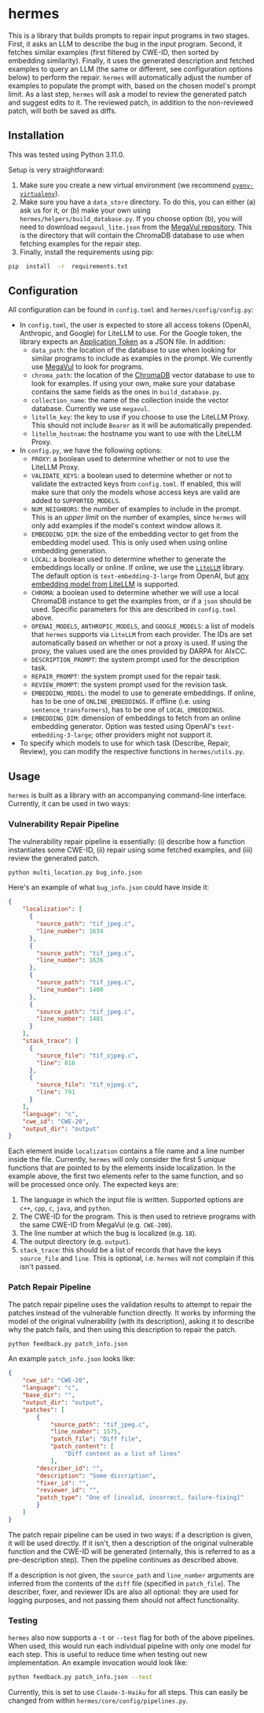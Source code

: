
# hermes

This is a library that builds prompts to repair input programs in two stages. First, it asks an LLM to describe the bug in the input program. Second, it fetches similar examples (first filtered by CWE-ID, then sorted by embedding similarity). Finally, it uses the generated description and fetched examples to query an LLM (the same or different, see configuration options below) to perform the repair. `hermes` will automatically adjust the number of examples to populate the prompt with, based on the chosen model's prompt limit. As a last step, `hermes` will ask
a model to review the generated patch and suggest edits to it.
The reviewed patch, in addition to the non-reviewed patch, will both be saved as diffs.

## Installation

This was tested using Python 3.11.0.

Setup is very straightforward:

 1. Make sure you create a new virtual environment (we recommend [`pyenv-virtualenv`](https://github.com/pyenv/pyenv-virtualenv)).
 2. Make sure you have a `data_store` directory. To do this, you can either (a) ask us for it, or (b) make your own using `hermes/helpers/build_database.py`. If you choose option (b), you will need to download `megavul_lite.json` from the [MegaVul repository](https://github.com/lcyrockton/MegaVul). This is the directory that will contain the ChromaDB database to use when fetching examples for the repair step.
 3. Finally, install the requirements using pip:

```bash
pip  install  -r  requirements.txt
```

## Configuration

All configuration can be found in `config.toml` and `hermes/config/config.py`:

- In `config.toml`, the user is expected to store all access tokens (OpenAI, Anthropic, and Google) for LiteLLM to use.
For the Google token, the library expects an [Application Token](https://cloud.google.com/docs/authentication/token-types#access) as a JSON file.
In addition:
  - `data_path`: the location of the database to use when looking for similar programs to include as examples in the prompt. We currently use [MegaVul](https://github.com/Icyrockton/MegaVul) to look for programs.
  - `chroma_path`: the location of the [ChromaDB](https://docs.trychroma.com/) vector database to use to look for examples. If using your own, make sure your database contains the same fields as the ones in `build_database.py`.
  - `collection_name`: the name of the collection inside the vector database. Currently we use `megavul`.
  - `litellm_key`: the key to use if you choose to use the LiteLLM Proxy. This should not include `Bearer` as it will be automatically prepended.
  - `litellm_hostnam`: the hostname you want to use with the LiteLLM Proxy.
- In `config.py`, we have the following options:
  - `PROXY`: a boolean used to determine whether or not to use the LiteLLM Proxy.
  - `VALIDATE_KEYS`: a boolean used to determine whether or not to validate
  the extracted keys from `config.toml`. If enabled, this will make sure that
  only the models whose access keys are valid are added to `SUPPORTED_MODELS`.
  - `NUM_NEIGHBORS`: the number of examples to include in the prompt. This is an *upper limit* on the number of examples, since `hermes` will only add examples if the model's context window allows it.
  - `EMBEDDING_DIM`: the size of the embedding vector to get from the embedding model used. This is only used when using online embedding generation.
  - `LOCAL`: a boolean used to determine whether to generate the embeddings locally or online. If online, we use the [`LiteLLM`](https://docs.litellm.ai/) library. The default option is `text-embedding-3-large` from OpenAI, but [any embedding model from LiteLLM](https://litellm.vercel.app/docs/embedding/supported_embedding) is supported.
  - `CHROMA`: a boolean used to determine whether we will use a local ChromaDB instance to get the examples from, or if a `json` should be used. Specific parameters for this are described in `config.toml` above.
  - `OPENAI_MODELS`, `ANTHROPIC_MODELS`, and `GOOGLE_MODELS`: a list of models that `hermes` supports via `LiteLLM` from each provider. The IDs are set automatically based on whether or not a proxy is used. If using the proxy, the values used are the ones provided by DARPA for AIxCC.
  - `DESCRIPTION_PROMPT`: the system prompt used for the description task.
  - `REPAIR_PROMPT`: the system prompt used for the repair task.
  - `REVIEW_PROMPT`: the system prompt used for the revision task.
  - `EMBEDDING_MODEL`: the model to use to generate embeddings. If online, has to be one of `ONLINE_EMBEDDINGS`. If offline (i.e. using `sentence_transformers`), has to be one of `LOCAL_EMBEDDINGS`.
  - `EMBEDDING_DIM`: dimension of embeddings to fetch from an online embedding generator. Option was tested using OpenAI's `text-embedding-3-large`; other providers might not support it.
- To specify which models to use for which task (Describe, Repair, Review), you can modify the respective functions in `hermes/utils.py`.

## Usage

`hermes` is built as a library with an accompanying command-line interface. Currently, it can be used in two ways:

### Vulnerability Repair Pipeline

The vulnerability repair pipeline is essentially: (i) describe how a function instantiates some CWE-ID, (ii) repair using some fetched examples, and (iii) review the generated patch.

```bash
python multi_location.py bug_info.json
```

Here's an example of what `bug_info.json` could have inside it:

```json
{
    "localization": [
      {
        "source_path": "tif_jpeg.c",
        "line_number": 1634
      },
      {
        "source_path": "tif_jpeg.c",
        "line_number": 1626
      },
      {
        "source_path": "tif_jpeg.c",
        "line_number": 1400
      },
      {
        "source_path": "tif_jpeg.c",
        "line_number": 1401
      }
    ],
    "stack_trace": [
      {
        "source_file": "tif_ojpeg.c",
        "line": 816
      },
      {
        "source_file": "tif_ojpeg.c",
        "line": 791
      }
    ],
    "language": "c",
    "cwe_id": "CWE-20",
    "output_dir": "output"
}
```

Each element inside `localization` contains a file name and a line number
inside the file. Currently, `hermes` will only consider the first 5 *unique* functions
that are pointed to by the elements inside localization. In the example above, the first two elements refer to the same function, and so will be processed once only. The expected keys are:

 1. The language in which the input file is written. Supported options are `c++`, `cpp`, `c`, `java`, and `python`.
 2. The CWE-ID for the program. This is then used to retrieve programs with the same CWE-ID from MegaVul (e.g. `CWE-200`).
 3. The line number at which the bug is localized (e.g. `18`).
 4. The output directory (e.g. `output`).
 5. `stack_trace`: this should be a list of records that have the keys `source_file` and `line`. This is optional, i.e. `hermes` will not complain if this isn't passed.

### Patch Repair Pipeline

The patch repair pipeline uses the validation results to attempt to repair the patches instead of the vulnerable function directly. It works by informing the model of the original vulnerability (with its description), asking it to describe why the patch fails, and then using this description to repair the patch.

```bash
python feedback.py patch_info.json
```

An example `patch_info.json` looks like:

```json
{
    "cwe_id": "CWE-20",
    "language": "c",
    "base_dir": "",
    "output_dir": "output",
    "patches": [
        {
            "source_path": "tif_jpeg.c",
            "line_number": 1575,
            "patch_file": "Diff file",
            "patch_content": [
                "Diff content as a list of lines"
            ],
        "describer_id": "",
        "description": "Some discription",
        "fixer_id": "",
        "reviewer_id": "",
        "patch_type": "One of [invalid, incorrect, failure-fixing]"
        }
    ]
}
```

The patch repair pipeline can be used in two ways: if a description is given, it will be used directly. If it isn't, then a description of the original vulnerable function and the CWE-ID will be generated (internally, this is referred to as a pre-description step). Then the pipeline continues as described above.

If a description is not given, the `source_path` and `line_number` arguments are inferred from the contents of the `diff` file (specified in `patch_file`). The describer, fixer, and reviewer IDs are also all optional: they are used for logging purposes, and not passing them should not affect functionality.

### Testing

`hermes` also now supports a `-t` or `--test` flag for both of the above pipelines. When used, this would run each individual pipeline with only one model for each step. This is useful to reduce time when testing out new implementation. An example invocation would look like:

```bash
python feedback.py patch_info.json --test
```

Currently, this is set to use `Claude-3-Haiku` for all steps. This can easily be changed from within `hermes/core/config/pipelines.py`.
